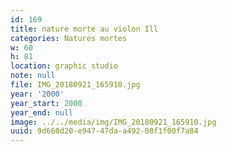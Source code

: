 ```yaml
---
id: 169
title: nature morte au violon Ill
categories: Natures mortes
w: 60
h: 81
location: graphic studio
note: null
file: IMG_20180921_165910.jpg
year: '2000'
year_start: 2000
year_end: null
image: ../../media/img/IMG_20180921_165910.jpg
uuid: 9d660d20-e947-47da-a492-08f1f00f7a84
---
```


